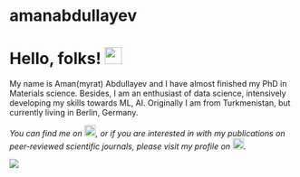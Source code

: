 # amanabdullayev

# Hello, folks! <img src="https://github.com/amanabdulla296/amanabdullayev/blob/3d5e9aa6f66926e1e6b9d67971331952f9bca67b/arrwrhhthqx.gif" width="30px">

My name is Aman(myrat) Abdullayev and I have almost finished my PhD in Materials science. Besides, I am an enthusiast of data science, intensively developing my skills towards ML, AI. Originally I am from Turkmenistan, but currently living in Berlin, Germany.

<!-- Actual text -->

*You can find me on [<img src="https://github.com/amanabdulla296/amanabdullayev/blob/4551dbaf8519259c0ec41c706293c257b5d435aa/download%20(1).png" width="20px"/>](https://www.linkedin.com/in/amanmyrat-abdullayew-94758b14/), or if you are interested in with my publications on peer-reviewed scientific journals, please visit my profile on [<img src="https://github.com/amanabdulla296/amanabdullayev/blob/4551dbaf8519259c0ec41c706293c257b5d435aa/download.png" width="20px"/>](https://scholar.google.com/citations?user=22M2i14AAAAJ&hl=en).*



<img align="center" src="https://github-readme-stats.vercel.app/api?username=amanabdulla296&show_icons=true&theme=radical" />
